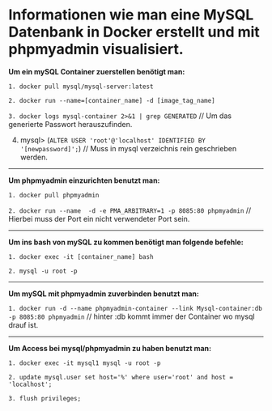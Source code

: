 # Informationen wie man eine MySQL Datenbank in Docker erstellt und mit phpmyadmin visualisiert. 

**Um ein mySQL Container zuerstellen benötigt man:**

`1. docker pull mysql/mysql-server:latest`

`2. docker run --name=[container_name] -d [image_tag_name]`

`3. docker logs mysql-container 2>&1 | grep GENERATED` // Um das generierte Passwort herauszufinden.

4. mysql> (`ALTER USER 'root'@'localhost' IDENTIFIED BY '[newpassword]';`) // Muss in mysql verzeichnis rein geschrieben werden.
_________________________________________________________________________________________________________________________________
**Um phpmyadmin einzurichten benutzt man:**

`1. docker pull phpmyadmin`

`2. docker run --name  -d -e PMA_ARBITRARY=1 -p 8085:80 phpmyadmin` // Hierbei muss der Port ein nicht verwendeter Port sein.
_________________________________________________________________________________________________________________________________
**Um ins bash von mySQL zu kommen benötigt man folgende befehle:**

`1. docker exec -it [container_name] bash`

`2. mysql -u root -p`
_________________________________________________________________________________________________________________________________
**Um mySQL mit phpmyadmin zuverbinden benutzt man:**

`1. docker run -d --name phpmyadmin-container --link Mysql-container:db -p 8085:80 phpmyadmin` // hinter :db kommt immer der Container wo mysql drauf ist.
_________________________________________________________________________________________________________________________________
**Um Access bei mysql/phpmyadmin zu haben benutzt man:**

`1. docker exec -it mysql1 mysql -u root -p`

`2. update mysql.user set host='%' where user='root' and host = 'localhost';`

`3. flush privileges;`
